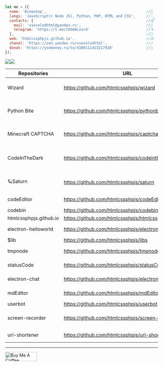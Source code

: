 ```javascript
let me = ({
  name: 'Всеволод',                                              //💬
  langs: 'JavaScript(+ Node JS), Python, PHP, HTML and CSS',     //✨
  contacts: {                                                    //📫
    mail: 'vsevolodhtml@yandex.ru',                              //📧
    telegram: 'https://t.me/C0deWizard'                          //✈
  },                                                             //👀
  web: 'htmlcssphpjs.github.io',                                 //🌐
  chanel: 'https://zen.yandex.ru/vsevolodhtml',                  //⚡
  donat: 'https://yoomoney.ru/to/4100111423217928'               //💸
});
```

<img src="https://github-readme-stats.vercel.app/api?username=htmlcssphpjs" style="max-width: 495px;display: inline-block;">

<img src="https://github-readme-stats.vercel.app/api/top-langs/?username=htmlcssphpjs&layout=compact" style="max-width: 350px;display: inline-block;float:left;">

<!--
**htmlcssphpjs/htmlcssphpjs** is a ✨ _special_ ✨ repository because its `README.md` (this file) appears on your GitHub profile.
-->



<!--
- 👯 I’m looking to collaborate on ...
- 🤔 I’m looking for help with ...
- 💬 Ask me about ...
- 😄 Pronouns: ...
- ⚡ Fun fact: ...
|  |  |  |
-->
| Repositories | URL | Description |
| ------ | ------ | ----- |
| Wizard | https://github.com/htmlcssphpjs/wizard | Лёгкий поисковик на Node JS |
| Python Bite | https://github.com/htmlcssphpjs/pythonbite | 🐱‍💻 Free python tests platform. |
| Minecraft CAPTCHA | https://github.com/htmlcssphpjs/captcha | Капча - игра майнкрафт |
| CodeInTheDark | https://github.com/htmlcssphpjs/codeinthedark | 💻Пиши код не видя результата! |
| 🪐Saturn | https://github.com/htmlcssphpjs/saturn | New mini and speedy browser |
| codeEditor | https://github.com/htmlcssphpjs/codeEditor | Electron editor code |
| codebin | https://github.com/htmlcssphpjs/codebin | CodeBin |
| htmlcssphpjs.github.io | https://github.com/htmlcssphpjs/htmlcssphpjs.github.io | My websait |
| electron-helloworld | https://github.com/htmlcssphpjs/electron-helloworld | Hello, Electron |
| $lib | https://github.com/htmlcssphpjs/libs | Lib js |
| tmpnode | https://github.com/htmlcssphpjs/tmpnode | Template node js |
| statusCode | https://github.com/htmlcssphpjs/statusCode | Node JS API |
| electron-chat | https://github.com/htmlcssphpjs/electron-chat | Electron chat |
| mdEditor | https://github.com/htmlcssphpjs/mdEditor | Mark Down editor |
| userbot | https://github.com/htmlcssphpjs/userbot | UserBot |
| screen-recorder | https://github.com/htmlcssphpjs/screen-recorder | Electron screen recorder |
| url-shortener | https://github.com/htmlcssphpjs/url-shortener | Url Shortener |

---

<a href="https://yoomoney.ru/to/4100111423217928" target="_blank"><img src="https://cdn.buymeacoffee.com/buttons/v2/default-white.png" alt="Buy Me A Coffee" style="height: 30px;width: 105px;"></a>
